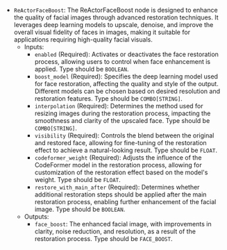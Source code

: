 - `ReActorFaceBoost`: The ReActorFaceBoost node is designed to enhance the quality of facial images through advanced restoration techniques. It leverages deep learning models to upscale, denoise, and improve the overall visual fidelity of faces in images, making it suitable for applications requiring high-quality facial visuals.
    - Inputs:
        - `enabled` (Required): Activates or deactivates the face restoration process, allowing users to control when face enhancement is applied. Type should be `BOOLEAN`.
        - `boost_model` (Required): Specifies the deep learning model used for face restoration, affecting the quality and style of the output. Different models can be chosen based on desired resolution and restoration features. Type should be `COMBO[STRING]`.
        - `interpolation` (Required): Determines the method used for resizing images during the restoration process, impacting the smoothness and clarity of the upscaled face. Type should be `COMBO[STRING]`.
        - `visibility` (Required): Controls the blend between the original and restored face, allowing for fine-tuning of the restoration effect to achieve a natural-looking result. Type should be `FLOAT`.
        - `codeformer_weight` (Required): Adjusts the influence of the CodeFormer model in the restoration process, allowing for customization of the restoration effect based on the model's weight. Type should be `FLOAT`.
        - `restore_with_main_after` (Required): Determines whether additional restoration steps should be applied after the main restoration process, enabling further enhancement of the facial image. Type should be `BOOLEAN`.
    - Outputs:
        - `face_boost`: The enhanced facial image, with improvements in clarity, noise reduction, and resolution, as a result of the restoration process. Type should be `FACE_BOOST`.
